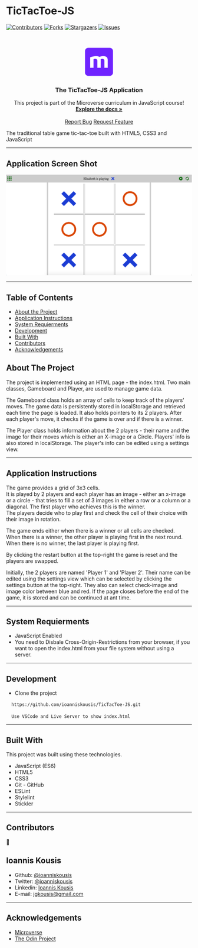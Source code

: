 # TicTacToe-JS

<!--
*** Thanks for checking out this README Template. If you have a suggestion that would
*** make this better, please fork the repo and create a pull request or simply open
*** an issue with the tag "enhancement".
*** Thanks again! Now go create something AMAZING! :D
-->

<!-- PROJECT SHIELDS -->
<!--
*** I'm using markdown "reference style" links for readability.
*** Reference links are enclosed in brackets [ ] instead of parentheses ( ).
*** See the bottom of this document for the declaration of the reference variables
*** for contributors-url, forks-url, etc. This is an optional, concise syntax you may use.
*** https://www.markdownguide.org/basic-syntax/#reference-style-links
-->

[![Contributors][contributors-shield]][contributors-url]
[![Forks][forks-shield]][forks-url]
[![Stargazers][stars-shield]][stars-url]
[![Issues][issues-shield]][issues-url]

<!-- PROJECT LOGO -->
<br />
<p align="center">
  <a href="https://github.com/ioanniskousis/TicTacToe-JS">
    <img src="resources/images/microverse.png" alt="Microverse Logo" width="80" height="80">
  </a>
  
  <h3 align="center">The TicTacToe-JS Application</h3>
  
  <p align="center">
    This project is part of the Microverse curriculum in JavaScript course!
    <br />
    <a href="https://github.com/ioanniskousis/TicTacToe-JS"><strong>Explore the docs »</strong></a>
    <br />
    <br />
    <a href="https://github.com/ioanniskousis/TicTacToe-JS/issues">Report Bug</a>
    <a href="https://github.com/ioanniskousis/TicTacToe-JS/issues">Request Feature</a>
  </p>
</p>

The traditional table game tic-tac-toe built with HTML5, CSS3 and JavaScript

<hr />

## Application Screen Shot  

<img src="resources/images/homepage.png" alt="the homepage">
<hr />

<!-- TABLE OF CONTENTS -->

## Table of Contents

- [About the Project](#about-the-project)
- [Application Instructions](#application-instructions)
- [System Requierments](#system-requierments)
- [Development](#development)
- [Built With](#built-with)
- [Contributors](#contributors)
- [Acknowledgements](#acknowledgements)

<!-- ABOUT THE PROJECT -->

## About The Project  

  The project is implemented using an HTML page - the index.html. 
  Two main classes, Gameboard and Player, are used to manage game data. 

  The Gameboard class holds an array of cells to keep track of the players' moves. The game data is persistently stored in localStorage and retrieved each time the page is loaded. It also holds pointers to its 2 players. After each player's move, it checks if the game is over and if there is a winner. 

  The Player class holds information about the 2 players - their name and the image for their moves which is either an X-image or a Circle. Players' info is also stored in localStorage. The player's info can be edited using a settings view.  

<hr/>

<!-- ABOUT THE PROJECT -->

## Application Instructions  

  The game provides a grid of 3x3 cells.  
  It is played by 2 players and each player has an image - either an x-image or a circle - that tries to fill a set of 3 images in either a row or a column or a diagonal. The first player who achieves this is the winner.  
  The players decide who to play first and check the cell of their choice with their image in rotation.  

  The game ends either when there is a winner or all cells are checked.  
  When there is a winner, the other player is playing first in the next round.  
  When there is no winner, the last player is playing first.  

By clicking the restart button at the top-right the game is reset and the players are swapped. 

Initially, the 2 players are named 'Player 1' and 'Player 2'. 
Their name can be edited using the settings view which can be selected by clicking the settings button at the top-right. 
They also can select check-image and image color between blue and red. 
If the page closes before the end of the game, it is stored and can be continued at ant time. 

<hr/>

## System Requierments
  - JavaScript Enabled
  - You need to Disbale Cross-Origin-Restrictions from your browser, if you want to open the index.html from your file system without using a server.  

<hr/>

## Development
  * Clone the project
  ```
    https://github.com/ioanniskousis/TicTacToe-JS.git
    
    Use VSCode and Live Server to show index.html
  ``` 
<hr/>

## Built With

This project was built using these technologies.

  - JavaScript (ES6)
  - HTML5
  - CSS3
  - Git - GitHub
  - ESLint
  - Stylelint
  - Stickler

<hr/>

<!-- CONTACT -->

## Contributors

:bust_in_silhouette:
​
## Ioannis Kousis

- Github: [@ioanniskousis](https://github.com/ioanniskousis)
- Twitter: [@ioanniskousis](https://twitter.com/ioanniskousis)
- Linkedin: [Ioannis Kousis](https://www.linkedin.com/in/jgkousis)
- E-mail: jgkousis@gmail.com
​
<hr/>
<!-- ACKNOWLEDGEMENTS -->

## Acknowledgements

  - [Microverse](https://www.microverse.org/)
  - [The Odin Project](https://www.theodinproject.com/)


<!-- MARKDOWN LINKS & IMAGES -->
<!-- https://www.markdownguide.org/basic-syntax/#reference-style-links -->

[contributors-shield]: https://img.shields.io/github/contributors/ioanniskousis/TicTacToe-JS.svg?style=flat-square
[contributors-url]: https://github.com/ioanniskousis/TicTacToe-JS/graphs/contributors
[forks-shield]: https://img.shields.io/github/forks/ioanniskousis/TicTacToe-JS.svg?style=flat-square
[forks-url]: https://github.com/ioanniskousis/TicTacToe-JS/network/members
[stars-shield]: https://img.shields.io/github/stars/ioanniskousis/TicTacToe-JS.svg?style=flat-square
[stars-url]: https://github.com/ioanniskousis/TicTacToe-JS/stargazers
[issues-shield]: https://img.shields.io/github/issues/ioanniskousis/TicTacToe-JS.svg?style=flat-square
[issues-url]: https://github.com/ioanniskousis/TicTacToe-JS/issues

